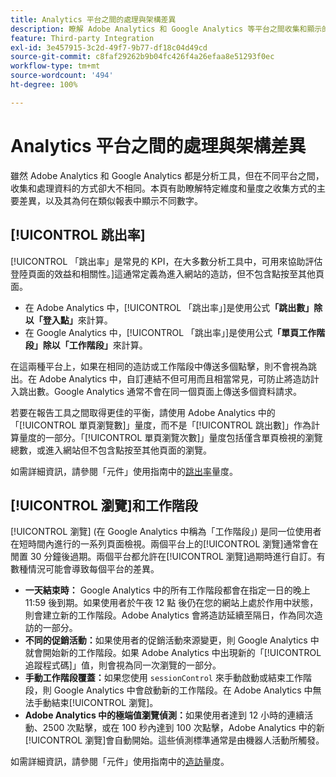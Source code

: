 ```yaml
---
title: Analytics 平台之間的處理與架構差異
description: 瞭解 Adobe Analytics 和 Google Analytics 等平台之間收集和顯示的資料有何不同。
feature: Third-party Integration
exl-id: 3e457915-3c2d-49f7-9b77-df18c04d49cd
source-git-commit: c8faf29262b9b04fc426f4a26efaa8e51293f0ec
workflow-type: tm+mt
source-wordcount: '494'
ht-degree: 100%

---
```


# Analytics 平台之間的處理與架構差異

雖然 Adobe Analytics 和 Google Analytics 都是分析工具，但在不同平台之間，收集和處理資料的方式卻大不相同。本頁有助瞭解特定維度和量度之收集方式的主要差異，以及其為何在類似報表中顯示不同數字。

## [!UICONTROL 跳出率]

[!UICONTROL 「跳出率」是常見的 KPI，在大多數分析工具中，可用來協助評估登陸頁面的效益和相關性。]這通常定義為進入網站的造訪，但不包含點按至其他頁面。

* 在 Adobe Analytics 中，[!UICONTROL 「跳出率」]是使用公式&#x200B;**「跳出數」除以「登入點」**&#x200B;來計算。
* 在 Google Analytics 中，[!UICONTROL 「跳出率」]是使用公式&#x200B;**「單頁工作階段」除以「工作階段」**&#x200B;來計算。

在這兩種平台上，如果在相同的造訪或工作階段中傳送多個點擊，則不會視為跳出。在 Adobe Analytics 中，自訂連結不但可用而且相當常見，可防止將造訪計入跳出數。Google Analytics 通常不會在同一個頁面上傳送多個資料請求。

若要在報告工具之間取得更佳的平衡，請使用 Adobe Analytics 中的「[!UICONTROL 單頁瀏覽數]」量度，而不是「[!UICONTROL 跳出數]」作為計算量度的一部分。「[!UICONTROL 單頁瀏覽次數]」量度包括僅含單頁檢視的瀏覽總數，或進入網站但不包含點按至其他頁面的瀏覽。

如需詳細資訊，請參閱「元件」使用指南中的[跳出率](/help/components/metrics/bounce-rate.md)量度。

## [!UICONTROL 瀏覽]和工作階段

[!UICONTROL 瀏覽] (在 Google Analytics 中稱為「工作階段」) 是同一位使用者在短時間內進行的一系列頁面檢視。兩個平台上的[!UICONTROL 瀏覽]通常會在閒置 30 分鐘後過期。兩個平台都允許在[!UICONTROL 瀏覽]過期時進行自訂。有數種情況可能會導致每個平台的差異。

* **一天結束時：** Google Analytics 中的所有工作階段都會在指定一日的晚上 11:59 後到期。如果使用者於午夜 12 點 後仍在您的網站上處於作用中狀態，則會建立新的工作階段。Adobe Analytics 會將造訪延續至隔日，作為同次造訪的一部分。
* **不同的促銷活動：**&#x200B;如果使用者的促銷活動來源變更，則 Google Analytics 中就會開始新的工作階段。如果 Adobe Analytics 中出現新的「[!UICONTROL 追蹤程式碼]」值，則會視為同一次瀏覽的一部分。
* **手動工作階段覆蓋：**&#x200B;如果您使用 `sessionControl` 來手動啟動或結束工作階段，則 Google Analytics 中會啟動新的工作階段。在 Adobe Analytics 中無法手動結束[!UICONTROL 瀏覽]。
* **Adobe Analytics 中的極端值瀏覽偵測：**&#x200B;如果使用者達到 12 小時的連續活動、2500 次點擊，或在 100 秒內達到 100 次點擊，Adobe Analytics 中的新[!UICONTROL 瀏覽]會自動開始。這些偵測標準通常是由機器人活動所觸發。

如需詳細資訊，請參閱「元件」使用指南中的[造訪](/help/components/metrics/visits.md)量度。
